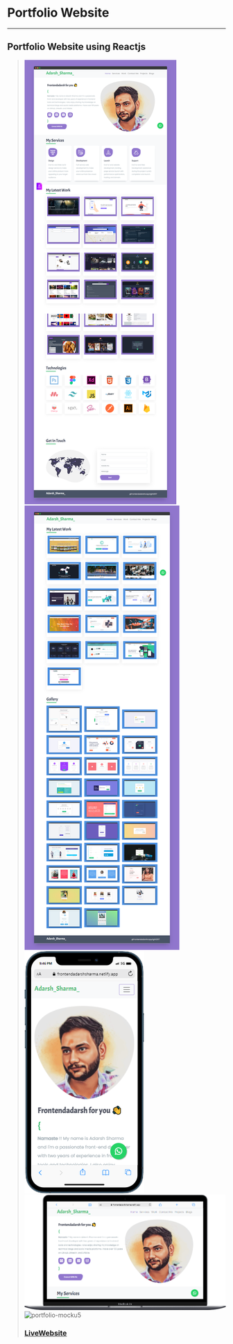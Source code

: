 # Portfolio Website
---
Portfolio Website using Reactjs
---
> ![portfolio-mockup1](public/images/portfolio1.png)
> ![portfolio-mockup2](public/images/portfolio2.png)
> ![portfolio-mockup3](public/images/mobilemockup.png)
> ![portfolio-mockup4](public/images/desktopmockup.png)
> ![portfolio-mocku5](public/images/mobileviewdemo.gif)
> ### [LiveWebsite](https://frontendadarshsharma.netlify.app)
